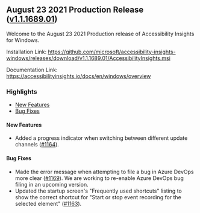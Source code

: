 ## August 23 2021 Production Release ([v1.1.1689.01](https://github.com/Microsoft/accessibility-insights-windows/releases/tag/v1.1.1689.01))

Welcome to the August 23 2021 Production release of Accessibility Insights for Windows.

Installation Link: https://github.com/microsoft/accessibility-insights-windows/releases/download/v1.1.1689.01/AccessibilityInsights.msi

Documentation Link: https://accessibilityinsights.io/docs/en/windows/overview

### Highlights

- [New Features](#new-features)
- [Bug Fixes](#bug-fixes)

#### New Features

- Added a progress indicator when switching between different update channels ([#1164](https://github.com/microsoft/accessibility-insights-windows/pull/1164)).

#### Bug Fixes

- Made the error message when attempting to file a bug in Azure DevOps more clear ([#1169](https://github.com/microsoft/accessibility-insights-windows/pull/1169)). We are working to re-enable Azure DevOps bug filing in an upcoming version.
- Updated the startup screen's "Frequently used shortcuts" listing to show the correct shortcut for "Start or stop event recording for the selected element" ([#1163](https://github.com/microsoft/accessibility-insights-windows/pull/1163)).
